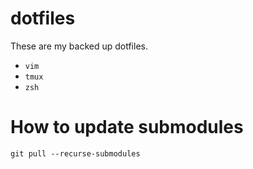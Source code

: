# dotfiles

These are my backed up dotfiles.

* `vim`
* `tmux`
* `zsh`

# How to update submodules

```
git pull --recurse-submodules
```
